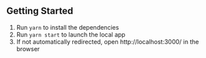 ## Getting Started

1. Run `yarn` to install the dependencies
2. Run `yarn start` to launch the local app
3. If not automatically redirected, open http://localhost:3000/ in the browser
